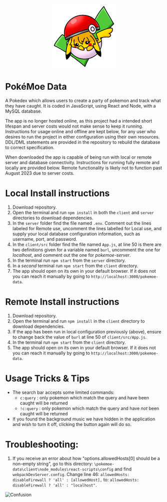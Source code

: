 <p align="center"><img src="https://github.com/Animrac/pokemoe-data/blob/main/client/src/moe.png?raw=true" alt="Confusion" width=200></p>

# PokéMoe Data
A Pokedex which allows users to create a party of pokemon and track what they have caught. It is coded in JavaScript, using React and Node, with a MySQL database.

The app is no longer hosted online, as this project had a intended short lifespan and server costs would not make sense to keep it running. Instructions for usage online and offline are kept below, for any user who desires to run the project in either configuration using their own resources. DDL/DML statements are provided in the repository to rebuild the database to correct specification.

When downloaded the app is capable of being run with local or remote server and database connectivity. Instructions for running fully remote and locally are provided below. Remote functionality is likely not to function past August 2023 due to server costs.

# Local Install instructions
1. Download repository.
1. Open the terminal and run `npm install` in both the `client` and `server` directories to download dependencies.
1. In the `server` folder find the file named `.env`. Comment out the lines labeled for Remote use, uncomment the lines labelled for Local use, and supply your local database configuration information, such as username, port, and password.
1. In the `client/src` folder find the file named `App.js`, at line 50 is there are two definitions given for a variable named `burl`, uncomment the one for _localhost_, and comment out the one for _pokemoe-server_.
1. In the terminal run `npm start` from the `server` directory.
1. In a _second_ terminal run `npm start` from the `client` directory.
1. The app should open on its own in your default browser. If it does not you can reach it manually by going to `http://localhost:3000/pokemoe-data`.

# Remote Install instructions
1. Download repository.
1. Open the terminal and run `npm install` in the `client` directory to download dependencies.
1. If the app has been run in local configuration previously (above), ensure to change back the value of `burl` at line 50 of `client/src/App.js`.
1. In the terminal run `npm start` from the `client` directory.
1. The app should open on its own in your default browser. If it does not you can reach it manually by going to `http://localhost:3000/pokemoe-data`.

# Usage Tricks & Tips
* The search bar accepts some limited commands:
    * `c:query` : only pokemon which match the query and have been caught will be returned
    * `!c:query` : only pokemon which match the query and have *not* been caught will be returned
* If you found the background music we have hidden in the application and wish to turn it off, clicking the button again will do so.

# Troubleshooting:
1. If you receive an error about how "options.allowedHosts[0] should be a non-empty string", go to this directory: `\pokemoe-data\client\node_modules\react-scripts\config` and find `webpackDevServer.config`. Change line 46: `allowedHosts: disableFirewall ? 'all' : [allowedHost],` to: `allowedHosts: disableFirewall ? 'all' : "localhost"`.


<img src="https://github.com/cat-milk/Anime-Girls-Holding-Programming-Books/blob/master/NodeJs/Hifumi_Takimoto_NodeJs.png?raw=true" alt="Confusion">
